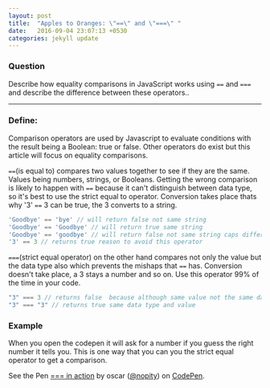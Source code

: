 ```yaml
---
layout: post
title:  "Apples to Oranges: \"==\" and \"===\" "
date:   2016-09-04 23:07:13 +0530
categories: jekyll update
---
```

### Question

Describe how equality comparisons in JavaScript works using `==` and `===` and describe the difference between these operators..
<hr>

### Define:

Comparison operators are used by Javascript to evaluate conditions with the result being a Boolean: true or false. Other operators do exist but this article will focus on equality comparisons. 

 
`==`(is equal to) compares two values together to see if they are the same. Values being numbers, strings, or Booleans. Getting the wrong comparison is likely to happen with `==` because it can't distinguish between data type, so it's best to use the strict equal to operator. Conversion takes place thats why '3' `==` 3 can be true, the 3 converts to a string. 

```javascript
'Goodbye' == 'bye' // will return false not same string
'Goodbye' == 'Goodbye' // will return true same string
'Goodbye' == 'goodbye' // will return false not same string caps different
'3' == 3 // returns true reason to avoid this operator 
```

`===`(strict equal operator) on the other hand compares not only the value but the data type also which prevents the mishaps that `==` has. Conversion doesn't take place, a 3 stays a number and so on. Use this operator 99% of the time in your code.

```javascript
"3" === 3 // returns false  because although same value not the same data type
"3" === "3" // returns true same data type and value 
```


### Example

When you open the codepen it will ask for a number if you guess the right number it tells you.
This is one way that you can you the strict equal operator to get a comparison. 

<p data-height="201" data-theme-id="0" data-slug-hash="ozgYNg" data-default-tab="js,result" data-user="nopity" data-embed-version="2" data-preview="true" class="codepen">See the Pen <a href="http://codepen.io/nopity/pen/ozgYNg/">=== in action</a> by oscar (<a href="http://codepen.io/nopity">@nopity</a>) on <a href="http://codepen.io">CodePen</a>.</p>
<script async src="//assets.codepen.io/assets/embed/ei.js"></script>

<br>




